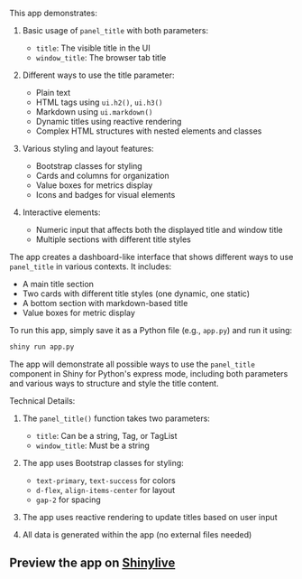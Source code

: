 This app demonstrates:

1. Basic usage of `panel_title` with both parameters:
   - `title`: The visible title in the UI
   - `window_title`: The browser tab title

2. Different ways to use the title parameter:
   - Plain text
   - HTML tags using `ui.h2()`, `ui.h3()`
   - Markdown using `ui.markdown()`
   - Dynamic titles using reactive rendering
   - Complex HTML structures with nested elements and classes

3. Various styling and layout features:
   - Bootstrap classes for styling
   - Cards and columns for organization
   - Value boxes for metrics display
   - Icons and badges for visual elements

4. Interactive elements:
   - Numeric input that affects both the displayed title and window title
   - Multiple sections with different title styles

The app creates a dashboard-like interface that shows different ways to use `panel_title` in various contexts. It includes:
- A main title section
- Two cards with different title styles (one dynamic, one static)
- A bottom section with markdown-based title
- Value boxes for metric display

To run this app, simply save it as a Python file (e.g., `app.py`) and run it using:
```bash
shiny run app.py
```

The app will demonstrate all possible ways to use the `panel_title` component in Shiny for Python's express mode, including both parameters and various ways to structure and style the title content.

Technical Details:
1. The `panel_title()` function takes two parameters:
   - `title`: Can be a string, Tag, or TagList
   - `window_title`: Must be a string

2. The app uses Bootstrap classes for styling:
   - `text-primary`, `text-success` for colors
   - `d-flex`, `align-items-center` for layout
   - `gap-2` for spacing

3. The app uses reactive rendering to update titles based on user input

4. All data is generated within the app (no external files needed)
## Preview the app on [Shinylive](https://shinylive.io/py/app/#h=0&code=NobwRAdghgtgpmAXAAjFADugdOgnmAGlQGMB7CAFzkqVQDMAnUmZAZwAsBLCXZTmdKQYVkDOFGIVOANzgAdCI2ZsuPLHAAe6Ma1Z8BQkd3QBXCkROciYiABM4DBQoDEyAMpwR6KAHM4yUnQpclYFSxxfOAB9QIpWAAopCgAbOABeOTAABSgIOGTkABVOFP8AETgYUkyiOk5k5KgAI1S0woYTOABKJwhXCqqIVgoGKCpkbzzkqKTU5AB3EvZkJtIKZe9R+CoGVkQXZABGLGRZ-wBaIvZ-M9PSZFtOVnRG3m5T6+QMdAByPQBVACSBwATCdFnZSPMZiU5pdCp9bhR7o9nq8AhAPv4mkx5qwHKdmr1XAAhKCsTjEZCaWAvfyLdYrNYbKBbTwOUIQcKTfIw0rxBTIIXIcLsEECsAAWSg7zK5PYq1ZtiKsPkhGQxEauiiGTAVA0FHO2n4rNwmS6RGQrlum1g7IYXz0hV8guFENsUL5rUyco4ioYyoAPsgAILQZK4KTEUJgIWud2em2su07R1sEbcHwKHoQA4AYTEY38UGQr1IZgWSwenDodAc1BE+MknBCCgZy3CZbMUTIyRMMCG8V7UUWtnWrDSwAAbEQpwBdLr7THC1wAMU4uxExCVlcZtlw0BglNOqtdQvbIs4WG3Afii7PwqFAAEbPYGFhLA-H-Y6A8D7BKS9OA7yXR8wOFMQKBMBhMW5XJeTOAVl3AlDkDoTIQ2bWRkH+fFdhQEBjDMD88J7ctKDvABfGpkC-VC3W4D1oTONJ0LAXCOQIoiKBIhwyJMCiumosA6PAnN6OFUTLywbioi5eAGEpCUTFIsgBIoGjMgAUUoAl5KaAlSF-FTOJo6QoD7dJDgABms8SUKkl9qDfLB9Q05CwJ-EVSOGMYEnvDzUMg6DMTYvNoJsFJeBGCQAGtM2QQiIFMHiTIYfjBMor4sP8NKY16R9XA8Mg7A1HcLwACUKSUABk+ExM4HwvcIb1sECpLgqYgKQiShXCR5pB63rH1FABmCU3FwYZKncCgxhUmjNXJVgdUyNzzlYExiGIOBdHNAgpNQ8JnlyCU5BMWwAA5Rtsc7bDrEFkAAeQgZJuDVIglu1XUmigWw-BWHwNq2na9rAC1DpQr6Vt1WxzjoVINC+N6fAgc4SkqVhzh23SHR8DBzhBTJIaFCHApQhNmNVXVJumlg3DmqD8vJ0mpMc18HFczR3NQrzfKZ9qWbA4KYNosAQwaNgpqoGA9ECBwxhbcNidzPpkBJNZkRYJtgkxC8YFZWKmIa08IGaq9WsFkarx5aZEI6q8DYYI2oQgCVnA95A5Tm57ZAYaRODgeY5AUAAqAAlcRknOKR4GQbZFOjUP9qkymgN1b2Syev2A6DlXH3soUmqrTsoFwcsKDIvsBwSYdR3HScABYiGb5BG4XUCUNcPNSGrzFDlTkur3MyyolWDR4g4KFt3xNJRUOM6Luu26Lu2qB9qxeAfqB7g6GqcHO4kzJJU8RPmeGzJDgIEFRsb-Pep9GUI1DP3Invo+he73v+0xImhfNrAI9Ohj1IBPKe8wZ7pHnovK6N07rbUuhvdYlR0iZCaEDTa21doxgChfMAABxXE6x370UyAAakOAAVgAKQkNQsfcgjJSB+2QJKRh7A6EOU-sgHufdkCjUHoycIQDojj0nuwae5IoFXnYAvYmS9RrEDunQKAbELSb1QWAdB5x5isggJmc0h9SFgGdAwPwGkRJC0fJkAAnDQzh4EMLEC4HAWQ8BKDIHDkWTIYBKJEHAIeBAKAwBiAAI6WDEO4uIrkDTqjACVKgNBgkKANhQF4aw3pNAUPJPAChJi2HJAVXqvi5xAA)
